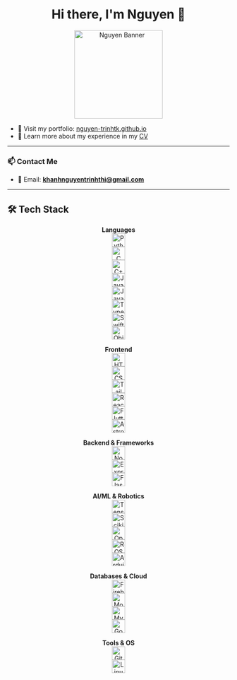 <h1 align="center">Hi there, I'm Nguyen 👋</h1>

<div align="center">
  <img src="https://github.com/user-attachments/assets/14de5a79-adce-4294-a9bb-193620768c8d" alt="Nguyen Banner" width="200" height="200" />
</div>

- 💼 Visit my portfolio: [nguyen-trinhtk.github.io](https://nguyen-trinhtk.github.io/)
- 📄 Learn more about my experience in my [CV](https://nguyen-trinhtk.github.io/cv.html)

---

### 📫 Contact Me

- 📧 Email: **khanhnguyentrinhthi@gmail.com**

---

## 🛠️ Tech Stack

<div align="center">
  
**Languages**  
<img src="https://cdn.jsdelivr.net/gh/devicons/devicon/icons/python/python-original.svg" height="30" title="Python" />  
<img src="https://cdn.jsdelivr.net/gh/devicons/devicon/icons/c/c-original.svg" height="30" title="C" />  
<img src="https://cdn.jsdelivr.net/gh/devicons/devicon/icons/cplusplus/cplusplus-original.svg" height="30" title="C++" />  
<img src="https://cdn.jsdelivr.net/gh/devicons/devicon/icons/java/java-original.svg" height="30" title="Java" />  
<img src="https://cdn.jsdelivr.net/gh/devicons/devicon/icons/javascript/javascript-original.svg" height="30" title="JavaScript" />  
<img src="https://cdn.jsdelivr.net/gh/devicons/devicon/icons/typescript/typescript-original.svg" height="30" title="TypeScript" />  
<img src="https://cdn.jsdelivr.net/gh/devicons/devicon/icons/swift/swift-original.svg" height="30" title="Swift" />  
<img src="https://cdn.jsdelivr.net/gh/devicons/devicon/icons/objectivec/objectivec-plain.svg" height="30" title="Objective-C" />

**Frontend**  
<img src="https://cdn.jsdelivr.net/gh/devicons/devicon/icons/html5/html5-original.svg" height="30" title="HTML5" />  
<img src="https://cdn.jsdelivr.net/gh/devicons/devicon/icons/css3/css3-original.svg" height="30" title="CSS3" />  
<img src="https://cdn.jsdelivr.net/gh/devicons/devicon/icons/tailwindcss/tailwindcss-original.svg" height="30" title="TailwindCSS" />  
<img src="https://cdn.jsdelivr.net/gh/devicons/devicon/icons/react/react-original.svg" height="30" title="React" />  
<img src="https://cdn.jsdelivr.net/gh/devicons/devicon/icons/flutter/flutter-original.svg" height="30" title="Flutter" />  
<img src="https://cdn.jsdelivr.net/gh/devicons/devicon/icons/astro/astro-original.svg" height="30" title="Astro" />

**Backend & Frameworks**  
<img src="https://cdn.jsdelivr.net/gh/devicons/devicon/icons/nodejs/nodejs-original.svg" height="30" title="Node.js" />  
<img src="https://cdn.jsdelivr.net/gh/devicons/devicon/icons/express/express-original.svg" height="30" title="Express.js" />  
<img src="https://cdn.jsdelivr.net/gh/devicons/devicon/icons/flask/flask-original.svg" height="30" title="Flask" />

**AI/ML & Robotics**  
<img src="https://cdn.jsdelivr.net/gh/devicons/devicon/icons/tensorflow/tensorflow-original.svg" height="30" title="TensorFlow" />  
<img src="https://cdn.jsdelivr.net/gh/devicons/devicon/icons/scikitlearn/scikitlearn-original.svg" height="30" title="Scikit-Learn" />  
<img src="https://cdn.jsdelivr.net/gh/devicons/devicon/icons/opencv/opencv-original.svg" height="30" title="OpenCV" />  
<img src="https://cdn.jsdelivr.net/gh/devicons/devicon/icons/ros/ros-original.svg" height="30" title="ROS" />  
<img src="https://cdn.jsdelivr.net/gh/devicons/devicon/icons/arduino/arduino-original.svg" height="30" title="Arduino" />

**Databases & Cloud**  
<img src="https://cdn.jsdelivr.net/gh/devicons/devicon/icons/firebase/firebase-plain.svg" height="30" title="Firebase" />  
<img src="https://cdn.jsdelivr.net/gh/devicons/devicon/icons/mongodb/mongodb-original.svg" height="30" title="MongoDB" />  
<img src="https://cdn.jsdelivr.net/gh/devicons/devicon/icons/mysql/mysql-original.svg" height="30" title="MySQL" />  
<img src="https://cdn.jsdelivr.net/gh/devicons/devicon/icons/googlecloud/googlecloud-original.svg" height="30" title="Google Cloud" />

**Tools & OS**  
<img src="https://cdn.jsdelivr.net/gh/devicons/devicon/icons/git/git-original.svg" height="30" title="Git" />  
<img src="https://cdn.jsdelivr.net/gh/devicons/devicon/icons/linux/linux-original.svg" height="30" title="Linux" />

</div>
